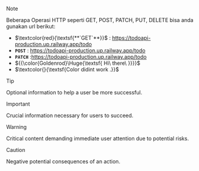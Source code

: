> [!NOTE]
> Beberapa Operasi HTTP seperti GET, POST, PATCH, PUT, DELETE bisa anda gunakan url berikut:
> + $\textcolor{red}{\textsf{**`GET`**}}$ : https://todoapi-production.up.railway.app/todo
> + **`POST`** : https://todoapi-production.up.railway.app/todo
> + **`PATCH`** :https://todoapi-production.up.railway.app/todo
> + ${{\color{Goldenrod}\Huge{\textsf{  Hi\ there\ \}}}}\$
> + $\textcolor{}{\textsf{Color didint work .}}$ 



> [!TIP]
> Optional information to help a user be more successful.

> [!IMPORTANT]
> Crucial information necessary for users to succeed.

> [!WARNING]
> Critical content demanding immediate user attention due to potential risks.

> [!CAUTION]
> Negative potential consequences of an action.



